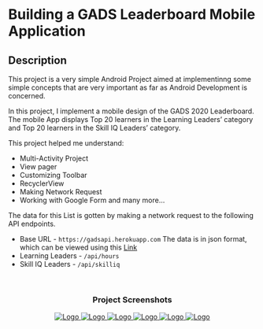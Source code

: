 # Building a GADS Leaderboard Mobile Application

## Description

This project is a very simple Android Project aimed at implementinng some simple concepts that are very important as far as Android Development is concerned.

In this project, I implement a mobile design of the GADS 2020 Leaderboard.
The mobile App displays Top 20 learners in the Learning Leaders’ category and Top 20 learners in the Skill IQ Leaders’ category.

This project helped me understand:
- Multi-Activity Project
- View pager
- Customizing Toolbar
- RecyclerView
- Making Network Request
- Working with Google Form and many more...


The data  for this List is gotten by making a network request to the following API endpoints.
- Base URL - `https://gadsapi.herokuapp.com`
The data is in json format, which can be viewed using this [Link](http://jsonviewer.stack.hu/)
- Learning Leaders - `/api/hours`
- Skill IQ Leaders - `/api/skilliq`


<!-- PROJECT PHOTOS -->
<br />
<h3 align="center">Project Screenshots</h3>
<p align="center">
  <a href="https://github.com/SylvesterElormCoch/LeaderBoard">
    <img src="./screenshots/splash_screen.JPG" alt="Logo">
    <img src="./screenshots/learning_leaders.JPG" alt="Logo">
    <img src="./screenshots/skill_leaders.JPG" alt="Logo">
    <img src="./screenshots/submission_confirmation.JPG" alt="Logo">
    <img src="./screenshots/submission_failure.JPG" alt="Logo">
    <img src="./screenshots/submission_success.JPG" alt="Logo">
  </a>
</p>





